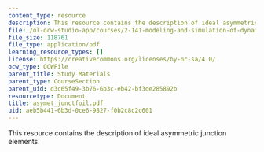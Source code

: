 ```yaml
---
content_type: resource
description: This resource contains the description of ideal asymmetric junction elements.
file: /ol-ocw-studio-app/courses/2-141-modeling-and-simulation-of-dynamic-systems-fall-2006/aeb5b4416b3d0ce69827f0b2c8c2c601_asymet_junctfoil.pdf
file_size: 118761
file_type: application/pdf
learning_resource_types: []
license: https://creativecommons.org/licenses/by-nc-sa/4.0/
ocw_type: OCWFile
parent_title: Study Materials
parent_type: CourseSection
parent_uid: d3c65f49-3b76-6b3c-eb42-bf3de285892b
resourcetype: Document
title: asymet_junctfoil.pdf
uid: aeb5b441-6b3d-0ce6-9827-f0b2c8c2c601
---
```

This resource contains the description of ideal asymmetric junction elements.